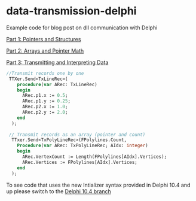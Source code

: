 # data-transmission-delphi
Example code for blog post on dll communication with Delphi

[Part 1: Pointers and Structures](https://schellingerhout.github.io/data%20transmission/datatransmission1/)

[Part 2: Arrays and Pointer Math](https://schellingerhout.github.io/data%20transmission/datatransmission2/)

[Part 3: Transmitting and Interpreting Data](https://schellingerhout.github.io/data%20transmission/datatransmission3/)

``` pascal
//Transmit records one by one
 TTXer.Send<TxLineRec>( 
    procedure(var ARec: TxLineRec) 
    begin
      ARec.p1.x := 0.5;
      ARec.p1.y := 0.25;
      ARec.p2.x := 1.0;
      ARec.p2.y := 2.0;
    end
  );
  
 // Transmit records as an array (pointer and count)
  TTxer.Send<TxPolyLineRec>(FPolylines.Count, 
    Procedure(var ARec: TxPolyLineRec; AIdx: integer)
    begin
      ARec.VertexCount := Length(FPolylines[AIdx].Vertices);
      ARec.Vertices := FPolylines[AIdx].Vertices;  
    end
  );
```

To see code that uses the new Intializer syntax provided in Delphi 10.4 and up please switch to the [Delphi 10.4 branch](https://github.com/schellingerhout/data-transmission-delphi/tree/Delphi10.4)
